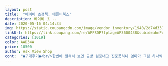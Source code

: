 ```yaml
---
layout: post 
title:  "베이비 초점책, 애플비북스" 
description: 베이비 초 ..
date: 2020-05-16 04:14:34 
img: https://static.coupangcdn.com/image/vendor_inventory/1940/2d74d337ed40ad725a266ef41bc49179d51fa13c38fafad694ee96cd685a.jpg 
linkUrl: https://link.coupang.com/re/AFFSDP?lptag=AF3600438&subid=ahnPublicAsk&pageKey=1056473&itemId=4537918&vendorItemId=3005513767&traceid=V0-113-e8b5c11f0c996093 
categories: [1019] 
color: AAD34A 
price: 10500 
author: Ask View Shop 
cont:  "●구매후기●<br/>한번에 펼쳐서 보면 금방 싫증내고 집중못하니 엄마가 그림 하나씩 나눠서 보여주는게 효과 짱임<br/>100일이 된 지금은 또 질렸는지.<br/>.<br/> 보다말다 하기는 하지만요;ㅁ;ㅎㅎㅎ<br/>3개월된 아가한테 보여주려 샀는데<br/>70일90일 정도는 정말 잘 본 것 같아요;ㅁ;ㅎㅎ<br/><br/>거기다가 멜로디까지 같이 틀어주면 더더욱 좋아합니다<br/>구매한지 한달이 지난 지금은 처음 볼 때 보다는<br/>기분탓일까요... <br/>.<br/>ㅋㅋㅋㅋ<br/>노래도 나오고 불빛 빤짝거리는거에 너무 신나하는거 같아요;ㅁ;ㅎㅎㅎ<br/>많이 보지는 않는 것 같아요;ㅁ;ㅎㅎㅎ<br/>배송도 빠르고<br/>배송은 다소 늦었지만 아가가 정말 좋아하는 모습에 별 만점드려요^^<br/>사운드가 빵빵해서 좋더라구요<br/>색깔로 돌려주니까 정말 잘봐욤;ㅁ;!!ㅎㅎㅎ<br/>생각보다 아기가 잘봐서 너무 좋네요>!!<br/>신생아 때 아이의 초점을 맞추기 위해 꼭 필요한 아이템이라고 들어서 구매하게 되었습니다.<br/> 일단, 병풍처럼 잘 서 있어서 너무 좋구요 크기도 맘에 듭니다.<br/>  아직 채 한 달도 안 된 아가라 잘 보는지에 대한 여부는 섣불리 말하기 그렇지만, 그래도 아주 조금씩 신기한지 똘망똘망하게 눈을 뜨고 바라보는 걸 보면 아이의 관심을 끄는 것 같습니다.<br/><br/>왜 이제 샀을까 진작에 사서 보여줄껄하는 생각이 들정도로 아기가 너무 좋아하고 까르르 웃고 너무 좋아서 그런지 팔다리를  아주 바동바동동영상을 올릴  수 있음 올리고 싶을 정도로요^^ 한참보구 신나하니깐 정말 뿌듯하드라구요^^<br/>유용하게 잘 쓰고 있습니다;ㅁ;ㅎㅎㅎ<br/>음악이 내장되어 있는 점도 좋으나, 다른 분들 구매후기처럼 곡이 매우 짧고.<br/>.<br/> 반복재생이 없어서 옆에서 계속 눌러주어야 한다는 아쉬움이 있지만, 이 가격에 이러한 기능이 있는 책을 구매할 수 있다는 것만으로도 사실상 이득이라 생각합니다.<br/> 초점책을 찾고 있는 엄마 아빠들에게 개인적으로 추천 하는 좋은 아이템입니다 ^^<br/>이거 보고 나서 눈몰림이 좀 적어진 것 같기도 해요 ㅎㅎㅎ<br/>저희 아기 지금 70일 되었어요;ㅁ;ㅎㅎㅎㅎ<br/>제가 무지한 엄마였... <br/>.<br/>ㅋㅋㅋㅋ<br/>조금 더 빨리 구매했으면 좋았을 것 같아요;ㅁ;ㅎㅎㅎ<br/>친구한테 추천받아서 주문했는데;ㅁ;!<br/>후기 추가해요;ㅁ;!!<br/>" 
---
```

